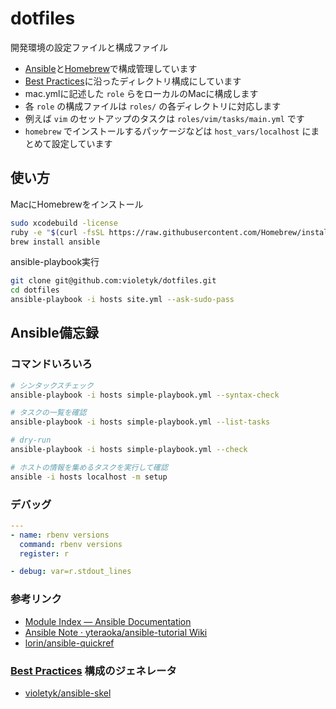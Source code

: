 dotfiles
========

開発環境の設定ファイルと構成ファイル


- [Ansible](http://www.ansible.com/)と[Homebrew](http://brew.sh/)で構成管理しています
- [Best Practices](http://docs.ansible.com/ansible/playbooks_best_practices.html)に沿ったディレクトリ構成にしています
- mac.ymlに記述した `role` らをローカルのMacに構成します
- 各 `role` の構成ファイルは `roles/` の各ディレクトリに対応します
- 例えば `vim` のセットアップのタスクは `roles/vim/tasks/main.yml` です
- `homebrew` でインストールするパッケージなどは `host_vars/localhost` にまとめて設定しています

## 使い方

MacにHomebrewをインストール

```sh
sudo xcodebuild -license
ruby -e "$(curl -fsSL https://raw.githubusercontent.com/Homebrew/install/master/install)"
brew install ansible
```

ansible-playbook実行

```sh
git clone git@github.com:violetyk/dotfiles.git
cd dotfiles
ansible-playbook -i hosts site.yml --ask-sudo-pass
```


## Ansible備忘録

### コマンドいろいろ

```sh
# シンタックスチェック
ansible-playbook -i hosts simple-playbook.yml --syntax-check

# タスクの一覧を確認
ansible-playbook -i hosts simple-playbook.yml --list-tasks

# dry-run
ansible-playbook -i hosts simple-playbook.yml --check

# ホストの情報を集めるタスクを実行して確認
ansible -i hosts localhost -m setup
```

### デバッグ

```yml
---
- name: rbenv versions
  command: rbenv versions
  register: r

- debug: var=r.stdout_lines
```

### 参考リンク
- [Module Index — Ansible Documentation](http://docs.ansible.com/ansible/modules_by_category.html)
- [Ansible Note · yteraoka/ansible-tutorial Wiki](https://github.com/yteraoka/ansible-tutorial/wiki/Ansible-Note)
- [lorin/ansible-quickref](https://github.com/lorin/ansible-quickref)

### [Best Practices](http://docs.ansible.com/ansible/playbooks_best_practices.html) 構成のジェネレータ
- [violetyk/ansible-skel](https://github.com/violetyk/ansible-skel)

